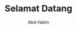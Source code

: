 ---
layout: single
title: Selamat Datang
author: Abd Halim
description: Format IPS adalah acuan/template perisian Microsoft Word yang membantu memudahkan penulisan tesis/disertasi.
---